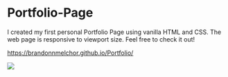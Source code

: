 # Portfolio-Page

I created my first personal Portfolio Page using vanilla HTML and CSS. The web page is responsive to viewport size. Feel free to check it out!

https://brandonnmelchor.github.io/Portfolio/

![](https://github.com/brandonnmelchor/FCC-Portfolio-Page/blob/main/screenshot/page.png?raw=true)

